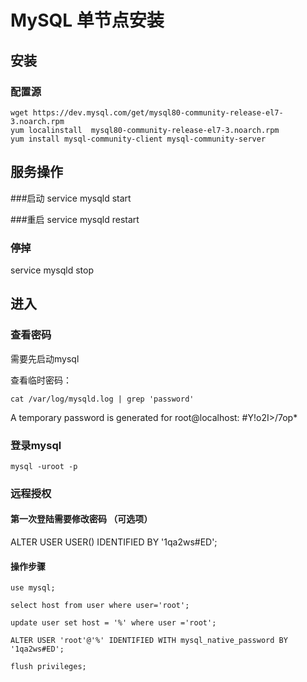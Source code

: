 # MySQL 单节点安装


## 安装

### 配置源

	wget https://dev.mysql.com/get/mysql80-community-release-el7-3.noarch.rpm 
	yum localinstall  mysql80-community-release-el7-3.noarch.rpm
	yum install mysql-community-client mysql-community-server


## 服务操作

###启动
service mysqld start 

###重启
service mysqld restart 

### 停掉
service mysqld stop 



## 进入

### 查看密码

需要先启动mysql

查看临时密码：

	cat /var/log/mysqld.log | grep 'password'

A temporary password is generated for root@localhost: #Y!o2I>/7op*



### 登录mysql

	mysql -uroot -p


### 远程授权

#### 第一次登陆需要修改密码 （可选项）
ALTER USER USER() IDENTIFIED BY '1qa2ws#ED';


#### 操作步骤

	use mysql;
	
	select host from user where user='root';
	
	update user set host = '%' where user ='root';
	
	ALTER USER 'root'@'%' IDENTIFIED WITH mysql_native_password BY '1qa2ws#ED';
		  
	flush privileges;